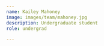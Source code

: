 ```yaml
---
name: Kailey Mahoney
image: images/team/mahoney.jpg
description: Undergraduate student
role: undergrad

---
```


